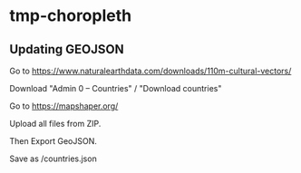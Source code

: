 # tmp-choropleth


## Updating GEOJSON

Go to https://www.naturalearthdata.com/downloads/110m-cultural-vectors/

Download "Admin 0 – Countries" / "Download countries" 

Go to https://mapshaper.org/

Upload all files from ZIP.

Then Export GeoJSON.

Save as /countries.json

